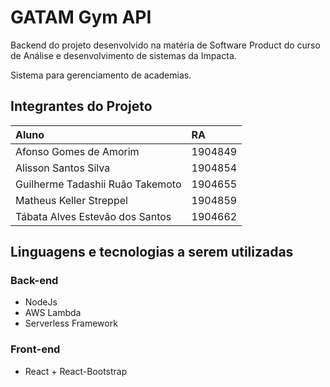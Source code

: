 # GATAM Gym API

Backend do projeto desenvolvido na matéria de Software Product do curso de Análise e desenvolvimento de sistemas da Impacta.

Sistema para gerenciamento de academias.

## Integrantes do Projeto

| Aluno                            | RA      |
| :------------------------------- | :------ |
| Afonso Gomes de Amorim           | 1904849 |
| Alisson Santos Silva             | 1904854 |
| Guilherme Tadashii Ruão Takemoto | 1904655 |
| Matheus Keller Streppel          | 1904859 |
| Tábata Alves Estevão dos Santos  | 1904662 |

## Linguagens e tecnologias a serem utilizadas

### Back-end

- NodeJs
- AWS Lambda
- Serverless Framework

### Front-end

- React + React-Bootstrap

